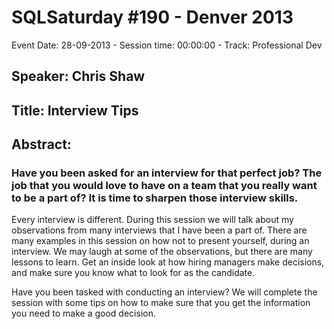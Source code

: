 # SQLSaturday #190 - Denver 2013
Event Date: 28-09-2013 - Session time: 00:00:00 - Track: Professional Dev
## Speaker: Chris Shaw
## Title: Interview Tips
## Abstract:
### Have you been asked for an interview for that perfect job? The job that you would love to have on a team that you really want to be a part of?  It is time to sharpen those interview skills.
 
Every interview is different.  During this session we will talk about my observations from many interviews that I have been a part of. There are many examples in this session on how not to present yourself, during an interview.  We may laugh at some of the observations, but there are many lessons to learn.  Get an inside look at how hiring managers make decisions, and make sure you know what to look for as the candidate.    
 
Have you been tasked with conducting an interview?  We will complete the session with some tips on how to make sure that you get the information you need to make a good decision.
